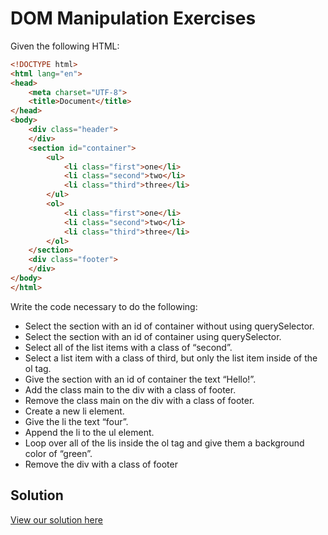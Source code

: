 # DOM Manipulation Exercises

Given the following HTML:

```html
<!DOCTYPE html>
<html lang="en">
<head>
    <meta charset="UTF-8">
    <title>Document</title>
</head>
<body>
    <div class="header">
    </div>
    <section id="container">
        <ul>
            <li class="first">one</li>
            <li class="second">two</li>
            <li class="third">three</li>
        </ul>
        <ol>
            <li class="first">one</li>
            <li class="second">two</li>
            <li class="third">three</li>
        </ol>
    </section>
    <div class="footer">
    </div>
</body>
</html>
```


Write the code necessary to do the following:

 -   Select the section with an id of container without using querySelector.
 -   Select the section with an id of container using querySelector.
 -   Select all of the list items with a class of “second”.
 -   Select a list item with a class of third, but only the list item inside of the ol tag.
 -   Give the section with an id of container the text “Hello!”.
 -   Add the class main to the div with a class of footer.
 -   Remove the class main on the div with a class of footer.
 -   Create a new li element.
 -   Give the li the text “four”.
 -   Append the li to the ul element.
 -   Loop over all of the lis inside the ol tag and give them a background color of “green”.
 -   Remove the div with a class of footer

## Solution

[View our solution here](http://curric.rithmschool.com/springboard/exercises/js-dom-modifying/solution/index.html)
